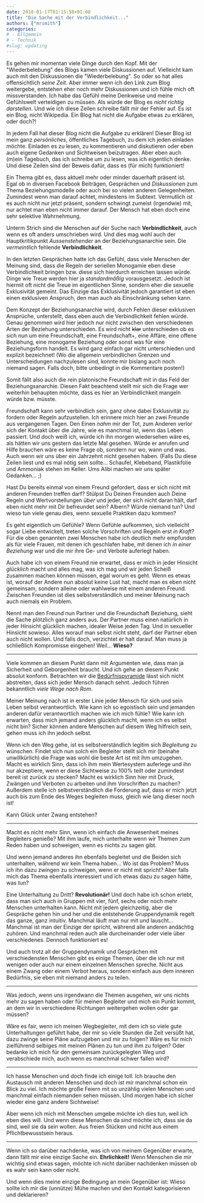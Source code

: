 ```yaml
---
date: 2018-01-17T01:15:58+01:00
title: "Die Sache mit der Verbindlichkeit..."
authors: ["mrsmith"]
categories:
# - Allgemein
# - Technik
#slug: updating
---
```


Es gehen mir momentan viele Dinge durch den Kopf. Mit der "Wiederbelebung" des Blogs kamen viele Diskussionen auf. Vielleicht kam auch mit den Diskussionen die "Wiederbelebung". So oder so hat alles offensichtlich _seine Zeit_. Aber immer wenn ich den Link zum Blog weitergebe, entstehen eher noch mehr Diskussionen und ich fühle mich oft missverstanden. Ich habe das Gefühl meine Denkweise und meine Gefühlswelt verteidigen zu müssen. Als würde der Blog es _nicht richtig darstellen_. Und wie ich diese Zeilen schreibe fällt mir der Fehler auf. Es ist ein Blog, nicht Wikipedia. Ein Blog hat nicht die Aufgabe etwas zu erklären, oder doch?!

In jedem Fall hat dieser Blog nicht die Aufgabe zu erklären! Dieser Blog ist mein ganz _persönliches_, öffentliches Tagebuch, zu dem ich jeden einladen möchte. Einladen es zu lesen, zu kommentieren und diskutieren oder eben auch eigene Gedanken und Sichtweisen beizutragen. Aber eben auch (m)ein Tagebuch, das ich schreibe um zu lesen, was ich eigentlich denke. Und diese Zeilen sind der Beweis dafür, dass es (für mich) funktioniert!

Ein Thema gibt es, dass aktuell mehr oder minder dauerhaft präsent ist. Egal ob in diversen Facebook Beiträgen, Gesprächen und _Diskussionen_ zum Thema Beziehungsmodelle oder auch bei so vielen anderen Gelegenheiten. Zumindest wenn man darauf achtet, mindestens im Subtext. Vermutlich ist es auch nicht nur jetzt präsent, sondern schwingt zumeist (irgendwie) mit, nur achtet man eben nicht immer darauf. Der Mensch hat eben doch eine sehr selektive Wahrnehmung.

Unterm Strich sind die Menschen auf der Suche nach **Verbindlichkeit**, auch wenn es oft anders umschrieben wird. Und dies mag wohl auch der Hauptkritikpunkt _Aussenstehender_ an der Beziehungsanarchie sein. Die _vermeintlich_ fehlende **Verbindlichkeit**.

In den letzten Gesprächen hatte ich das Gefühl, dass viele Menschen der Meinung sind, dass die Regeln der seriellen Monogamie eben diese Verbindlichkeit bringen bzw. diese sich hierdurch erreichen lassen würde. Dinge wie Treue werden hier ja _standardmäßig_ vorausgesetzt. Jedoch ist hiermit oft nicht die Treue im eigentlichen Sinne, sondern eher die sexuelle Exklusivität gemeint. Das Einzige das Exklusivität jedoch garantiert ist eben einen exklusiven Anspruch, den man auch als Einschränkung sehen kann.

Dem Konzept der Beziehungsanarchie wird, durch Fehlen dieser exklusiven Ansprüche, unterstellt, dass eben auch die Verbindlichkeit fehlen würde. Genau genommen wird hier jedoch nur nicht zwischen den verschiedenen Arten der Beziehung unterschieden. Es wird nicht ~~klar~~ unterschieden ob es sich nun um eine Freundschaft, eine Freundschaft+, eine Affäre, eine offene Beziehung, eine monogame Beziehung oder sonst was für eine Beziehungsform handelt. Es wird ganz einfach gar nicht unterschieden und explizit bezeichnet! (Wo die allgemein verbindlichen Grenzen und Unterscheidungen nachzulesen sind, konnte mir bislang auch noch niemand sagen. Falls doch, bitte unbedingt in die Kommentare posten!)

Somit fällt also auch die rein platonische Freundschaft mit in das Feld der Beziehungsanarchie. Diesen Fakt beachtend stellt mir sich die Frage wer weiterhin behaupten möchte, dass es hier an Verbindlichkeit mangeln würde bzw. müsste.

Freundschaft kann sehr verbindlich sein, ganz ohne dabei Exklusivität zu fordern oder Regeln aufzustellen. Ich erinnere mich hier an zwei Freunde aus vergangenen Tagen. Den Einen _nahm_ mir der Tot, zum Anderen verlor sich der Kontakt über die Jahre, wie es manchmal ist, wenn das Leben passiert. Und doch weiß ich, würde ich ihn morgen wiedersehen wäre es, als hätten wir uns gestern das letzte Mal gesehen. Würde er anrufen und Hilfe brauchen wäre es keine Frage ob, sondern nur wo, wann und was. Auch wenn wir uns über ein Jahrzehnt nicht gesehen haben. (Falls Du diese Zeilen liest und es mal nötig sein sollte... Schaufel, Klebeband, Plastikfolie und Ammoniak stehen im Keller. Ums Alibi machen wir uns später Gedanken... ;)

Hast Du bereits einmal von einem Freund gefordert, dass er sich nicht mit anderen Freunden treffen darf? Stülpst Du Deinen Freunden auch Deine Regeln und Wertvorstellungen _über_ und jeder, der sich nicht daran hält, darf eben nicht mehr mit Dir befreundet sein? Albern? Würde niemand tun? Und wieso tun viele genau dies, wenn sexuelle Praktiken dazu kommen?

Es geht eigentlich um Gefühle? Wenn Gefühle aufkommen, sich vielleicht sogar Liebe entwickelt, treten solche Vorschriften und Regeln erst _in Kraft_? Für die oben genannten zwei Menschen habe ich deutlich mehr empfunden als für viele Frauen, mit denen ich geschlafen habe, mit denen ich _in einer Beziehung_ war und die mir ihre Ge- und Verbote auferlegt haben.

Auch habe ich von einem Freund nie erwartet, dass er mich in jeder Hinsicht _glücklich_ macht und alles mag, was ich mag und wir jeden Scheiß zusammen machen können müssen, egal worum es geht. Wenn es etwas ist, worauf der Andere nun absolut keine Lust hat, macht man es eben nicht gemeinsam, sondern alleine oder wahlweise mit einem anderen Freund. Zwischen Freunden ist dies selbstverständlich und meiner Meinung nach auch niemals ein Problem.

Nennt man den Freund nun Partner und die Freundschaft Beziehung, sieht die Sache plötzlich ganz anders aus. Der Partner muss einen natürlich in jeder Hinsicht glücklich machen, idealer Weise jeden Tag. Und in sexueller Hinsicht sowieso. Alles worauf man selbst nicht steht, darf der Partner eben auch nicht wollen. Und falls doch, verzichtet er halt darauf. Man muss ja schließlich Kompromisse eingehen! Weil... **Wieso?**

---

Viele kommen an diesem Punkt dann mit Argumenten wie, dass man ja Sicherheit und Geborgenheit braucht. Und ich gehe an diesem Punkt absolut konform. Betrachten wir die [Bedürfnispyramide](https://de.wikipedia.org/wiki/Maslowsche_Bedürfnishierarchie) lässt sich nicht abstreiten, dass sich jeder Mensch danach sehnt. Jedoch führen bekanntlich _viele Wege nach Rom_.

Meiner Meinung nach ist in erster Linie jeder Mensch für sich und sein Leben selbst verantwortlich. Wie kann ich so egoistisch sein und jemanden anderen dafür verantwortlich machen wie ich mich fühle? Wie kann ich erwarten, dass mich jemand anders glücklich macht, wenn ich es selbst nicht bin? Sicher können andere Menschen auf diesem Weg hilfreich sein, gehen muss ich ihn jedoch selbst.

Wenn ich den Weg gehe, ist es selbstverständlich legitim sich _Begleitung_ zu wünschen. Findet sich nun solch ein Begleiter stellt sich mir (beinahe unwillkürlich) die Frage was wohl die beste Art ist mit ihm umzugehen. Macht es wirklich Sinn, dass ich ihm mein Wertesystem auferlege und ihn nur akzeptiere, wenn er diese Sichtweise zu 100% teilt oder zumindest bereit ist zurück zu stecken? Macht es wirklich Sinn hier mit Druck, Zwängen und Verboten zu arbeiten und ihm Vorschriften zu machen? Außerdem stelle ich selbstverständlich die Forderung auf, dass er mich jetzt auch bis zum Ende des Weges begleiten muss, gleich wie lang dieser noch ist!

Kann Glück unter Zwang entstehen?

---

Macht es nicht mehr Sinn, wenn ich einfach die Anwesenheit meines Begleiters genieße? Mit ihm laufe, mich unterhalte wenn wir Themen zum Reden haben und schweigen, wenn es nichts zu sagen gibt.

Und wenn jemand anderes ihn ebenfalls begleitet und die Beiden sich unterhalten, während wir kein Thema haben... Wo ist das Problem? Muss ich ihn dazu zwingen zu schweigen, wenn er nicht mit spricht? Aber falls mich das Thema ebenfalls interessiert und ich etwas dazu zu sagen hätte, was tun?

Eine Unterhaltung zu Dritt? **Revolutionär!** Und doch habe ich schon erlebt, dass man sich auch in Gruppen mit vier, fünf, sechs oder noch mehr Menschen unterhalten kann. Nicht mit jedem gleichzeitig, aber die Gespräche gehen hin und her und die entstehende Gruppendynamik regelt das ganze, ganz intuitiv. Manchmal läuft man nur mit und lauscht... Manchmal ist man der Einzige der spricht, während alle anderen andächtig zuhören. Und manchmal reden auch alle durcheinander oder viele über verschiedenes. Dennoch funktioniert es!

Und auch trotz all der Gruppendynamik und Gesprächen mit verschiedensten Menschen gibt es einige Themen, über die ich nur mit wenigen oder auch nur einem einzelnen Menschen spreche. Nicht aus einem Zwang oder einem Verbot heraus, sondern einfach aus dem inneren Bedürfnis, sie eben mit niemand anders zu teilen.

---

Was jedoch, wenn uns irgendwann die Themen ausgehen, wir uns nichts mehr zu sagen haben oder für meinen Begleiter und mich ein Punkt kommt, an dem wir in verschiedene Richtungen weitergehen wollen oder gar müssen?

Wäre es fair, wenn ich meinen Wegbegleiter, mit dem ich so viele gute Unterhaltungen geführt habe, der mir so viele Stunden die Zeit versüßt hat, dazu zwinge seine Pläne aufzugeben und mir zu folgen? Wäre es für mich zielführend selbiges mit meinen Plänen zu tun und ihm zu folgen? Oder bedanke ich mich für den gemeinsam zurückgelegten Weg und verabschiede mich, auch wenn es manchmal schwer fallen wird?

---

Ich hasse Menschen und doch finde ich einige toll. Ich brauche den Austausch mit anderen Menschen und doch ist mir manchmal schon ein Blick zu viel. Ich möchte große Feiern mit so unzählig vielen Menschen und manchmal einfach niemanden sehen müssen. Und morgen habe ich sicher wieder eine ganz andere Sichtweise!

Aber wenn ich mich mit Menschen umgebe möchte ich dies tun, weil ich eben dies will. Und wenn diese Menschen da sind möchte ich, dass sie da sind, weil sie da sein wollen. Aus freien Stücken und nicht aus einem Pflichtbewusstsein heraus.

---

Wenn ich so darüber nachdenke, was ich von meinem Gegenüber erwarte, dann fällt mir eine einzige Sache ein. **Ehrlichkeit!** Wenn Menschen die mir wichtig sind etwas sagen, möchte ich nicht darüber nachdenken müssen ob es wahr sein kann oder nicht.

Und wenn dies meine einzige Bedingung an mein Gegenüber ist: Wieso sollte ich mir die (unnütze) Mühe machen und den Kontakt kategorisieren und deklarieren?
